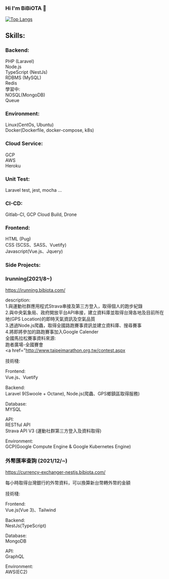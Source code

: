 ### Hi I'm BiBiOTA 👋

[![Top Langs](https://github-readme-stats.vercel.app/api/top-langs/?username=BIBIOTA&theme=dark)](https://github.com/anuraghazra/github-readme-stats)

##  Skills:

### Backend: <br />
PHP (Laravel)  <br />
Node.js  <br />
TypeScript (NestJs)  <br />
RDBMS (MySQL)  <br />
Redis  <br />
學習中:   <br />
NOSQL(MongoDB)  <br />
Queue  <br />

### Environment: <br />
Linux(CentOs, Ubuntu)  <br />
Docker(Dockerfile, docker-compose, k8s)  <br />

### Cloud Service: <br />
GCP  <br />
AWS  <br />
Heroku  <br />

### Unit Test: <br />
Laravel test, jest, mocha ...  <br />

### CI-CD: <br />
Gitlab-CI, GCP Cloud Build, Drone  <br />

### Frontend: <br />
HTML (Pug) <br />
CSS (SCSS、SASS、Vuetify)  <br />
Javascript(Vue.js、Jquery)  <br />

###  Side Projects:
### Irunning(2021/8~) <br/>

<a href="https://irunning.bibiota.com/">https://irunning.bibiota.com/</a>  <br/>

description:
<br />
1.與運動社群應用程式Strava串接及第三方登入，取得個人的跑步紀錄
<br />
2.與中央氣象局、政府開放平台API串接，建立資料庫並取得台灣各地及目前所在地(GPS Location)的即時天氣資訊及空氣品質
<br />
3.透過Node.js爬蟲，取得全國路跑賽事資訊並建立資料庫、搜尋賽事
<br />
4.將即將參加的路跑賽事加入Google Calender
<br />
全國馬拉松賽事資料來源:
<br />
跑者廣場-全國賽會
<br />
<a href="http://www.taipeimarathon.org.tw/contest.aspx


技術棧: <br/>

Frontend:  <br/>
Vue.js、Vuetify  <br/>

Backend: <br/>
Laravel 9(Swoole + Octane), Node.js(爬蟲、GPS鄉鎮區取得服務)  <br />

Database: <br/>
MYSQL <br />

API: <br/>
RESTful API <br/>
Strava API V3 (運動社群第三方登入及資料取得)

Environment:  <br/>
GCP(Google Compute Engine & Google Kubernetes Engine)  <br/>

### 外幣匯率查詢 (2021/12/~) <br/>

<a href="https://currency-exchanger-nestjs.bibiota.com/">https://currency-exchanger-nestjs.bibiota.com/</a>  <br/>

每小時取得台灣銀行的外幣資料，可以換算新台幣轉外幣的金額 <br />

技術棧: <br/>

Frontend:  <br/>
Vue.js(Vue 3)、Tailwind  <br/>

Backend: <br/>
NestJs(TypeScript) <br/>

Database: <br/>
MongoDB <br />

API: <br/>
GraphQL <br/>

Environment:  <br/>
AWS(EC2)  <br/>

<!--
**BIBIOTA/BIBIOTA** is a ✨ _special_ ✨ repository because its `README.md` (this file) appears on your GitHub profile.

Here are some ideas to get you started:

- 🔭 I’m currently working on ...
- 🌱 I’m currently learning ...
- 👯 I’m looking to collaborate on ...
- 🤔 I’m looking for help with ...
- 💬 Ask me about ...
- 📫 How to reach me: ...
- 😄 Pronouns: ...
- ⚡ Fun fact: ...
-->
